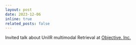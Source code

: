 ```yaml
---
layout: post
date: 2023-12-06 
inline: true
related_posts: false
---
```


Invited talk about UniIR multimodal Retrieval at [Objective. Inc.](https://www.objective.inc/) 
